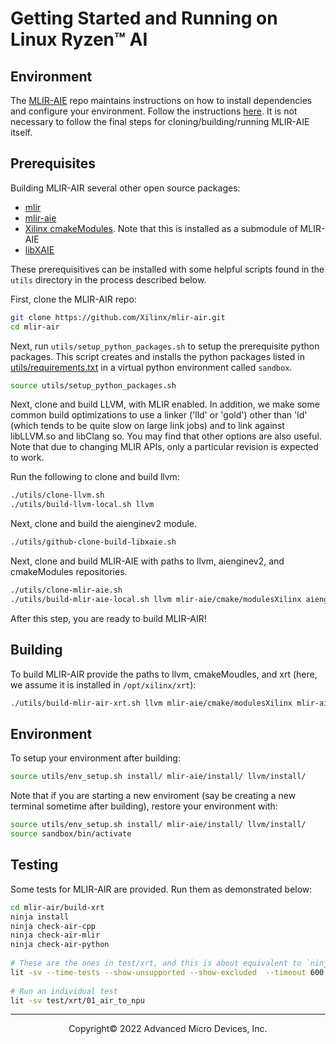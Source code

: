 # Getting Started and Running on Linux Ryzen™ AI

## Environment

The [MLIR-AIE](https://github.com/Xilinx/mlir-aie) repo maintains instructions on how to install dependencies and configure your environment. Follow the instructions [here](https://github.com/Xilinx/mlir-aie/blob/main/docs/buildHostLin.md). It is not necessary to follow the final steps for cloning/building/running MLIR-AIE itself.

## Prerequisites

Building MLIR-AIR several other open source packages:
  - [mlir](https://github.com/llvm/llvm-project/tree/main/mlir)
  - [mlir-aie](https://github.com/Xilinx/mlir-aie)
  - [Xilinx cmakeModules](https://github.com/Xilinx/cmakeModules). Note that this is installed as a submodule of MLIR-AIE
  - [libXAIE](https://github.com/jnider/aie-rt.git)

These prerequisitives can be installed with some helpful scripts found in the ```utils``` directory in the process described below.

First, clone the MLIR-AIR repo:
```bash
git clone https://github.com/Xilinx/mlir-air.git
cd mlir-air
```

Next, run ```utils/setup_python_packages.sh``` to setup the prerequisite python packages. This script creates and installs the python packages listed in [utils/requirements.txt](utils/requirements.txt) in a virtual python environment called ```sandbox```.

```bash
source utils/setup_python_packages.sh
```

Next, clone and build LLVM, with MLIR enabled. In addition, we make some common build optimizations to use a linker ('lld' or 'gold') other than 'ld' (which tends to be quite slow on large link jobs) and to link against libLLVM.so and libClang so. You may find that other options are also useful. Note that due to changing MLIR APIs, only a particular revision is expected to work.

Run the following to clone and build llvm:

```bash
./utils/clone-llvm.sh
./utils/build-llvm-local.sh llvm
```

Next, clone and build the aienginev2 module.
```bash
./utils/github-clone-build-libxaie.sh
```

Next, clone and build MLIR-AIE with paths to llvm, aienginev2, and cmakeModules repositories.
```bash
./utils/clone-mlir-aie.sh
./utils/build-mlir-aie-local.sh llvm mlir-aie/cmake/modulesXilinx aienginev2 mlir-aie
```

After this step, you are ready to build MLIR-AIR!

## Building

To build MLIR-AIR provide the paths to llvm, cmakeMoudles, and xrt (here, we assume it is installed in ```/opt/xilinx/xrt```):
```bash
./utils/build-mlir-air-xrt.sh llvm mlir-aie/cmake/modulesXilinx mlir-aie aienginev2 /opt/xilinx/xrt
```

## Environment

To setup your environment after building:
```bash
source utils/env_setup.sh install/ mlir-aie/install/ llvm/install/
```

Note that if you are starting a new enviroment (say be creating a new terminal sometime after building), restore your environment with:
```bash
source utils/env_setup.sh install/ mlir-aie/install/ llvm/install/
source sandbox/bin/activate
```

## Testing

Some tests for MLIR-AIR are provided. Run them as demonstrated below:

```bash
cd mlir-air/build-xrt
ninja install
ninja check-air-cpp
ninja check-air-mlir
ninja check-air-python
 
# These are the ones in test/xrt, and this is about equivalent to `ninja check-air-e2e` if you set the LIT_OPS env var appropriately
lit -sv --time-tests --show-unsupported --show-excluded  --timeout 600 -j5 test/xrt
 
# Run an individual test
lit -sv test/xrt/01_air_to_npu
```

-----

<p align="center">Copyright&copy; 2022 Advanced Micro Devices, Inc.</p>